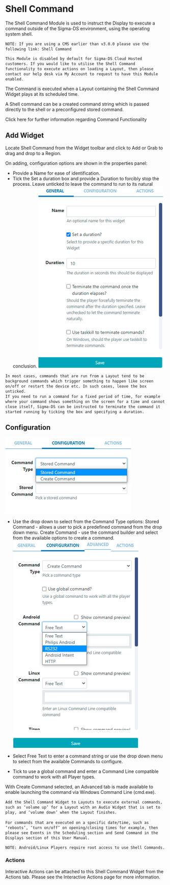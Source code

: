 # Shell Command

The Shell Command Module is used to instruct the Display to execute a command outside of the Sigma-DS environment, using the operating system shell.

```
NOTE: If you are using a CMS earlier than v3.0.0 please use the following link: Shell Command
```

```
This Module is disabled by default for Sigma-DS Cloud Hosted customers. If you would like to utilise the Shell Command functionality to execute actions on loading a Layout, then please contact our help desk via My Account to request to have this Module enabled.
```

The Command is executed when a Layout containing the Shell Command Widget plays at its scheduled time.

A Shell command can be a created command string which is passed directly to the shell or a preconfigured stored command.

Click here for further information regarding Command Functionality

## Add Widget

Locate Shell Command from the Widget toolbar and click to Add or Grab to drag and drop to a Region.

On adding, configuration options are shown in the properties panel:

- Provide a Name for ease of identification.
- Tick the Set a duration box and provide a Duration to forcibly stop the process. Leave unticked to leave the command to run to its natural conclusion.
  ![Alt text](shell1.png)

```
In most cases, commands that are run from a Layout tend to be background commands which trigger something to happen like screen on/off or restart the device etc. In such cases, leave the box unticked.
If you need to run a command for a fixed period of time, for example where your command shows something on the screen for a time and cannot close itself, Sigma-DS can be instructed to terminate the command it started running by ticking the box and specifying a duration.

```

## Configuration

![Alt text](shell2.png)

- Use the drop down to select from the Command Type options:
  Stored Command - allows a user to pick a predefined command from the drop down menu.
  Create Command - use the command builder and select from the available options to create a command.
  ![Alt text](shell3.png)
- Select Free Text to enter a command string or use the drop down menu to select from the available Commands to configure.

- Tick to use a global command and enter a Command Line compatible command to work with all Player types.

With Create Command selected, an Advanced tab is made available to enable launching the command via Windows Command Line (cmd.exe).

```
Add the Shell Command Widget to Layouts to execute external commands, such as ‘volume up’ for a Layout with an Audio Widget that is set to play, and ‘volume down’ when the Layout finishes.

For commands that are executed on a specific date/time, such as ‘reboots’, ‘turn on/off’ on opening/closing times for example, then please see Events in the Scheduling section and Send Command in the Displays section of this User Manual.

```

```
NOTE: Android/Linux Players require root access to use Shell Commands.
```

### Actions

Interactive Actions can be attached to this Shell Command Widget from the Actions tab. Please see the Interactive Actions page for more information.
